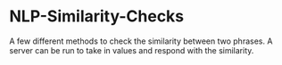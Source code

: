 # NLP-Similarity-Checks
A few different methods to check the similarity between two phrases. A server can be run to take in values and respond with the similarity.
